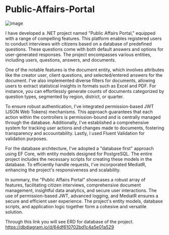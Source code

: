 # Public-Affairs-Portal
![image](https://github.com/Jamshidnet/Public-Affairs-Portal/assets/122851582/a9926526-7ab9-48ea-9c09-1d61ba9142a6)

I have developed a .NET project named "Public Affairs Portal," equipped with a range of compelling features. This platform enables registered users to conduct interviews with citizens based on a database of predefined questions. These questions come with both default answers and options for user-generated responses. The project encompasses various entities, including users, questions, answers, and documents.

One of the notable features is the document entity, which involves attributes like the creator user, client questions, and selected/entered answers for the document. I've also implemented diverse filters for documents, allowing users to extract statistical insights in formats such as Excel and PDF. For instance, you can effortlessly generate counts of documents categorized by question types, segmented by region, district, or quarter.

To ensure robust authentication, I've integrated permission-based JWT (JSON Web Tokens) mechanisms. This approach guarantees that each action within the controllers is permission-bound and is centrally managed through the database. Additionally, I've established a comprehensive system for tracking user actions and changes made to documents, fostering transparency and accountability. Lastly, I used Fluent Validation for validation purposes. 

For the database architecture, I've adopted a "database first" approach using EF Core, with entity models designed for PostgreSQL. The entire project includes the necessary scripts for creating these models in the database. To efficiently handle requests, I've incorporated MediatR, enhancing the project's responsiveness and scalability.

In summary, the "Public Affairs Portal" showcases a robust array of features, facilitating citizen interviews, comprehensive document management, insightful data analytics, and secure user interactions. The use of permission-based JWT, advanced logging, and MediatR ensures a secure and efficient user experience. The project's entity models, database scripts, and application logic together form a cohesive and versatile solution.


Through this link you will see ERD for database of the project. 
https://dbdiagram.io/d/64df610702bd1c4a5e01a529



